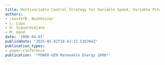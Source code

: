 ```yaml
---
title: Multivariable Control Strategy for Variable Speed, Variable Pitch Wind Turbines
authors:
- \textbfB. Boukhezzar
- L. Lupu
- H. Siguerdidjane
- M. Hand
date: '2006-04-01'
publishDate: '2025-05-02T10:42:12.536394Z'
publication_types:
- paper-conference
publication: '*POWER-GEN Renewable Energy 2006*'
---
```


